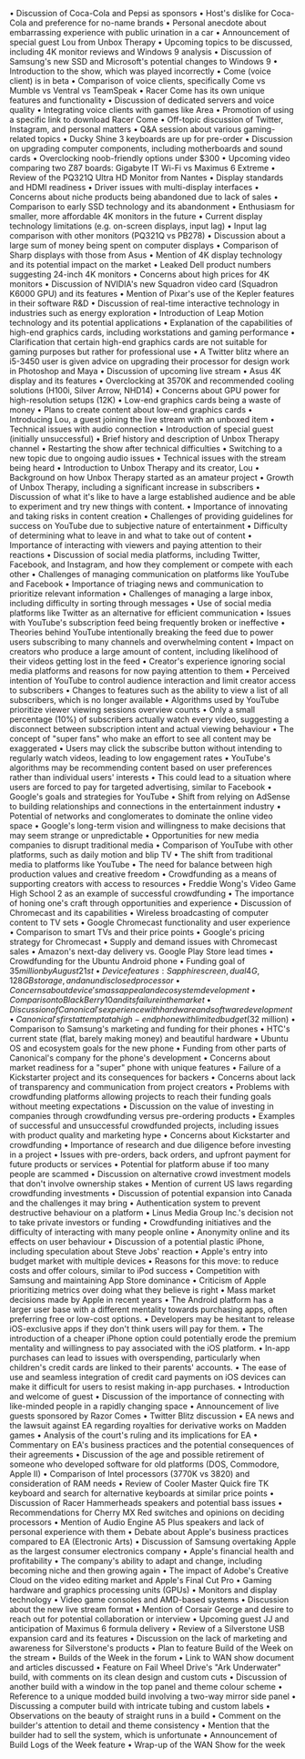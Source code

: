 • Discussion of Coca-Cola and Pepsi as sponsors
• Host's dislike for Coca-Cola and preference for no-name brands
• Personal anecdote about embarrassing experience with public urination in a car
• Announcement of special guest Lou from Unbox Therapy
• Upcoming topics to be discussed, including 4K monitor reviews and Windows 9 analysis
• Discussion of Samsung's new SSD and Microsoft's potential changes to Windows 9
• Introduction to the show, which was played incorrectly
• Come (voice client) is in beta
• Comparison of voice clients, specifically Come vs Mumble vs Ventral vs TeamSpeak
• Racer Come has its own unique features and functionality
• Discussion of dedicated servers and voice quality
• Integrating voice clients with games like Area
• Promotion of using a specific link to download Racer Come
• Off-topic discussion of Twitter, Instagram, and personal matters
• Q&A session about various gaming-related topics
• Ducky Shine 3 keyboards are up for pre-order
• Discussion on upgrading computer components, including motherboards and sound cards
• Overclocking noob-friendly options under $300
• Upcoming video comparing two Z87 boards: Gigabyte IT Wi-Fi vs Maximus 6 Extreme
• Review of the PQ321Q Ultra HD Monitor from Nantes
• Display standards and HDMI readiness
• Driver issues with multi-display interfaces
• Concerns about niche products being abandoned due to lack of sales
• Comparison to early SSD technology and its abandonment
• Enthusiasm for smaller, more affordable 4K monitors in the future
• Current display technology limitations (e.g. on-screen displays, input lag)
• Input lag comparison with other monitors (PQ321Q vs PB278)
• Discussion about a large sum of money being spent on computer displays
• Comparison of Sharp displays with those from Asus
• Mention of 4K display technology and its potential impact on the market
• Leaked Dell product numbers suggesting 24-inch 4K monitors
• Concerns about high prices for 4K monitors
• Discussion of NVIDIA's new Squadron video card (Squadron K6000 GPU) and its features
• Mention of Pixar's use of the Kepler features in their software R&D
• Discussion of real-time interactive technology in industries such as energy exploration
• Introduction of Leap Motion technology and its potential applications
• Explanation of the capabilities of high-end graphics cards, including workstations and gaming performance
• Clarification that certain high-end graphics cards are not suitable for gaming purposes but rather for professional use
• A Twitter blitz where an i5-3450 user is given advice on upgrading their processor for design work in Photoshop and Maya
• Discussion of upcoming live stream
• Asus 4K display and its features
• Overclocking at 3570K and recommended cooling solutions (H100i, Silver Arrow, NHD14)
• Concerns about GPU power for high-resolution setups (12K)
• Low-end graphics cards being a waste of money
• Plans to create content about low-end graphics cards
• Introducing Lou, a guest joining the live stream with an unboxed item
• Technical issues with audio connection
• Introduction of special guest (initially unsuccessful)
• Brief history and description of Unbox Therapy channel
• Restarting the show after technical difficulties
• Switching to a new topic due to ongoing audio issues
• Technical issues with the stream being heard
• Introduction to Unbox Therapy and its creator, Lou
• Background on how Unbox Therapy started as an amateur project
• Growth of Unbox Therapy, including a significant increase in subscribers
• Discussion of what it's like to have a large established audience and be able to experiment and try new things with content.
• Importance of innovating and taking risks in content creation
• Challenges of providing guidelines for success on YouTube due to subjective nature of entertainment
• Difficulty of determining what to leave in and what to take out of content
• Importance of interacting with viewers and paying attention to their reactions
• Discussion of social media platforms, including Twitter, Facebook, and Instagram, and how they complement or compete with each other
• Challenges of managing communication on platforms like YouTube and Facebook
• Importance of triaging news and communication to prioritize relevant information
• Challenges of managing a large inbox, including difficulty in sorting through messages
• Use of social media platforms like Twitter as an alternative for efficient communication
• Issues with YouTube's subscription feed being frequently broken or ineffective
• Theories behind YouTube intentionally breaking the feed due to power users subscribing to many channels and overwhelming content
• Impact on creators who produce a large amount of content, including likelihood of their videos getting lost in the feed
• Creator's experience ignoring social media platforms and reasons for now paying attention to them
• Perceived intention of YouTube to control audience interaction and limit creator access to subscribers
• Changes to features such as the ability to view a list of all subscribers, which is no longer available
• Algorithms used by YouTube prioritize viewer viewing sessions overview counts
• Only a small percentage (10%) of subscribers actually watch every video, suggesting a disconnect between subscription intent and actual viewing behaviour
• The concept of "super fans" who make an effort to see all content may be exaggerated
• Users may click the subscribe button without intending to regularly watch videos, leading to low engagement rates
• YouTube's algorithms may be recommending content based on user preferences rather than individual users' interests
• This could lead to a situation where users are forced to pay for targeted advertising, similar to Facebook
• Google's goals and strategies for YouTube
• Shift from relying on AdSense to building relationships and connections in the entertainment industry
• Potential of networks and conglomerates to dominate the online video space
• Google's long-term vision and willingness to make decisions that may seem strange or unpredictable
• Opportunities for new media companies to disrupt traditional media
• Comparison of YouTube with other platforms, such as daily motion and blip TV
• The shift from traditional media to platforms like YouTube
• The need for balance between high production values and creative freedom
• Crowdfunding as a means of supporting creators with access to resources
• Freddie Wong's Video Game High School 2 as an example of successful crowdfunding
• The importance of honing one's craft through opportunities and experience
• Discussion of Chromecast and its capabilities
• Wireless broadcasting of computer content to TV sets
• Google Chromecast functionality and user experience
• Comparison to smart TVs and their price points
• Google's pricing strategy for Chromecast
• Supply and demand issues with Chromecast sales
• Amazon's next-day delivery vs. Google Play Store lead times
• Crowdfunding for the Ubuntu Android phone
• Funding goal of $35 million by August 21st
• Device features: Sapphire screen, dual 4G, 128GB storage, and an undisclosed processor
• Concerns about device's mass appeal and ecosystem development
• Comparison to BlackBerry 10 and its failure in the market
• Discussion of Canonical's experience with hardware and software development
• Canonical's first attempt at a high-end phone with limited budget ($32 million)
• Comparison to Samsung's marketing and funding for their phones
• HTC's current state (flat, barely making money) and beautiful hardware
• Ubuntu OS and ecosystem goals for the new phone
• Funding from other parts of Canonical's company for the phone's development
• Concerns about market readiness for a "super" phone with unique features
• Failure of a Kickstarter project and its consequences for backers
• Concerns about lack of transparency and communication from project creators
• Problems with crowdfunding platforms allowing projects to reach their funding goals without meeting expectations
• Discussion on the value of investing in companies through crowdfunding versus pre-ordering products
• Examples of successful and unsuccessful crowdfunded projects, including issues with product quality and marketing hype
• Concerns about Kickstarter and crowdfunding
• Importance of research and due diligence before investing in a project
• Issues with pre-orders, back orders, and upfront payment for future products or services
• Potential for platform abuse if too many people are scammed
• Discussion on alternative crowd investment models that don't involve ownership stakes
• Mention of current US laws regarding crowdfunding investments
• Discussion of potential expansion into Canada and the challenges it may bring
• Authentication system to prevent destructive behaviour on a platform
• Linus Media Group Inc.'s decision not to take private investors or funding
• Crowdfunding initiatives and the difficulty of interacting with many people online
• Anonymity online and its effects on user behaviour
• Discussion of a potential plastic iPhone, including speculation about Steve Jobs' reaction
• Apple's entry into budget market with multiple devices
• Reasons for this move: to reduce costs and offer colours, similar to iPod success
• Competition with Samsung and maintaining App Store dominance
• Criticism of Apple prioritizing metrics over doing what they believe is right
• Mass market decisions made by Apple in recent years
• The Android platform has a larger user base with a different mentality towards purchasing apps, often preferring free or low-cost options.
• Developers may be hesitant to release iOS-exclusive apps if they don't think users will pay for them.
• The introduction of a cheaper iPhone option could potentially erode the premium mentality and willingness to pay associated with the iOS platform.
• In-app purchases can lead to issues with overspending, particularly when children's credit cards are linked to their parents' accounts.
• The ease of use and seamless integration of credit card payments on iOS devices can make it difficult for users to resist making in-app purchases.
• Introduction and welcome of guest
• Discussion of the importance of connecting with like-minded people in a rapidly changing space
• Announcement of live guests sponsored by Razor Comes
• Twitter Blitz discussion
• EA news and the lawsuit against EA regarding royalties for derivative works on Madden games
• Analysis of the court's ruling and its implications for EA
• Commentary on EA's business practices and the potential consequences of their agreements
• Discussion of the age and possible retirement of someone who developed software for old platforms (DOS, Commodore, Apple II)
• Comparison of Intel processors (3770K vs 3820) and consideration of RAM needs
• Review of Cooler Master Quick fire TK keyboard and search for alternative keyboards at similar price points
• Discussion of Racer Hammerheads speakers and potential bass issues
• Recommendations for Cherry MX Red switches and opinions on deciding processors
• Mention of Audio Engine A5 Plus speakers and lack of personal experience with them
• Debate about Apple's business practices compared to EA (Electronic Arts)
• Discussion of Samsung overtaking Apple as the largest consumer electronics company
• Apple's financial health and profitability
• The company's ability to adapt and change, including becoming niche and then growing again
• The impact of Adobe's Creative Cloud on the video editing market and Apple's Final Cut Pro
• Gaming hardware and graphics processing units (GPUs)
• Monitors and display technology
• Video game consoles and AMD-based systems
• Discussion about the new live stream format
• Mention of Corsair George and desire to reach out for potential collaboration or interview
• Upcoming guest JJ and anticipation of Maximus 6 formula delivery
• Review of a Silverstone USB expansion card and its features
• Discussion on the lack of marketing and awareness for Silverstone's products
• Plan to feature Build of the Week on the stream
• Builds of the Week in the forum
• Link to WAN show document and articles discussed
• Feature on Fail Wheel Drive's "Ark Underwater" build, with comments on its clean design and custom cuts
• Discussion of another build with a window in the top panel and theme colour scheme
• Reference to a unique modded build involving a two-way mirror side panel
• Discussing a computer build with intricate tubing and custom labels
• Observations on the beauty of straight runs in a build
• Comment on the builder's attention to detail and theme consistency
• Mention that the builder had to sell the system, which is unfortunate
• Announcement of Build Logs of the Week feature
• Wrap-up of the WAN Show for the week